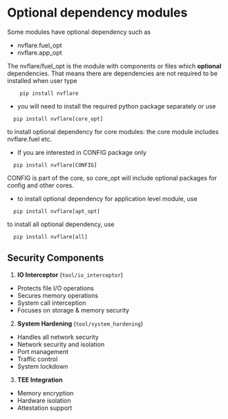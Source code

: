 # Optional dependency modules
Some modules have optional dependency such as
* nvflare.fuel_opt
* nvflare.app_opt

The nvflare/fuel_opt is the module with components or files which **optional** dependencies.
That means there are dependencies are not required to be installed when user type
 ```
     pip install nvflare
 ```
* you will need to install the required python package separately or use

```
  pip install nvflare[core_opt]
```
to install optional dependency for core modules: the core module includes nvflare.fuel etc.  

* If you are interested in CONFIG package only 

```
  pip install nvflare[CONFIG]
```
CONFIG is part of the core, so core_opt will include optional packages for config and other cores.  

* to install optional dependency for application level module, use

```
  pip install nvflare[apt_opt]
```
to install all optional dependency, use

```
  pip install nvflare[all]
```

## Security Components

1. **IO Interceptor** (`tool/io_interceptor`)
  - Protects file I/O operations
  - Secures memory operations
  - System call interception
  - Focuses on storage & memory security

2. **System Hardening** (`tool/system_hardening`)
  - Handles all network security
  - Network security and isolation
  - Port management
  - Traffic control
  - System lockdown

3. **TEE Integration**
  - Memory encryption
  - Hardware isolation
  - Attestation support
